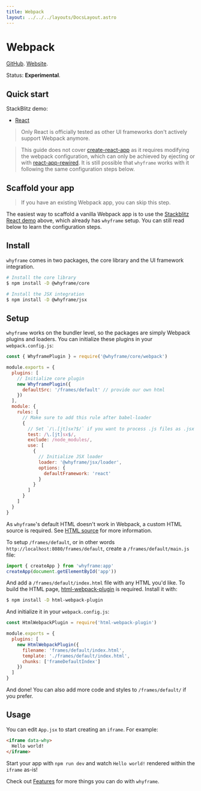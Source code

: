 ```yaml
---
title: Webpack
layout: ../../../layouts/DocsLayout.astro
---
```


# Webpack

[GitHub](https://github.com/webpack/webpack). [Website](https://webpack.js.org).

Status: **Experimental**.

## Quick start

StackBlitz demo:

- [React](/new/webpack-react)

> Only React is officially tested as other UI frameworks don't actively support Webpack anymore.

> This guide does not cover [create-react-app](https://create-react-app.dev) as it requires modifying the webpack configuration, which can only be achieved by ejecting or with [react-app-rewired](https://github.com/timarney/react-app-rewired). It is still possible that `whyframe` works with it following the same configuration steps below.

## Scaffold your app

> If you have an existing Webpack app, you can skip this step.

The easiest way to scaffold a vanilla Webpack app is to use the [Stackblitz React demo](/new/webpack-react) above, which already has `whyframe` setup. You can still read below to learn the configuration steps.

## Install

`whyframe` comes in two packages, the core library and the UI framework integration.

```bash
# Install the core library
$ npm install -D @whyframe/core

# Install the JSX integration
$ npm install -D @whyframe/jsx
```

## Setup

`whyframe` works on the bundler level, so the packages are simply Webpack plugins and loaders. You can initialize these plugins in your `webpack.config.js`:

```js
const { WhyframePlugin } = require('@whyframe/core/webpack')

module.exports = {
  plugins: [
    // Initialize core plugin
    new WhyframePlugin({
      defaultSrc: '/frames/default' // provide our own html
    })
  ],
  module: {
    rules: [
      // Make sure to add this rule after babel-loader
      {
        // Set `/\.[jt]sx?$/` if you want to process .js files as .jsx
        test: /\.[jt]sx$/,
        exclude: /node_modules/,
        use: [
          {
            // Initialize JSX loader
            loader: '@whyframe/jsx/loader',
            options: {
              defaultFramework: 'react'
            }
          }
        ]
      }
    ]
  }
}
```

As `whyframe`'s default HTML doesn't work in Webpack, a custom HTML source is required. See [HTML source](/docs/features#html-source) for more information.

To setup `/frames/default`, or in other words `http://localhost:8080/frames/default`, create a `/frames/default/main.js` file:

```js
import { createApp } from 'whyframe:app'
createApp(document.getElementById('app'))
```

And add a `/frames/default/index.html` file with any HTML you'd like. To build the HTML page, [html-webpack-plugin](https://github.com/jantimon/html-webpack-plugin) is required. Install it with:

```bash
$ npm install -D html-webpack-plugin
```

And initialize it in your `webpack.config.js`:

```js
const HtmlWebpackPlugin = require('html-webpack-plugin')

module.exports = {
  plugins: [
    new HtmlWebpackPlugin({
      filename: 'frames/default/index.html',
      template: './frames/default/index.html',
      chunks: ['frameDefaultIndex']
    })
  ]
}
```

And done! You can also add more code and styles to `/frames/default/` if you prefer.

## Usage

You can edit `App.jsx` to start creating an `iframe`. For example:

<!-- prettier-ignore -->
```html
<iframe data-why>
  Hello world!
</iframe>
```

Start your app with `npm run dev` and watch `Hello world!` rendered within the `iframe` as-is!

Check out [Features](/docs/features) for more things you can do with `whyframe`.
